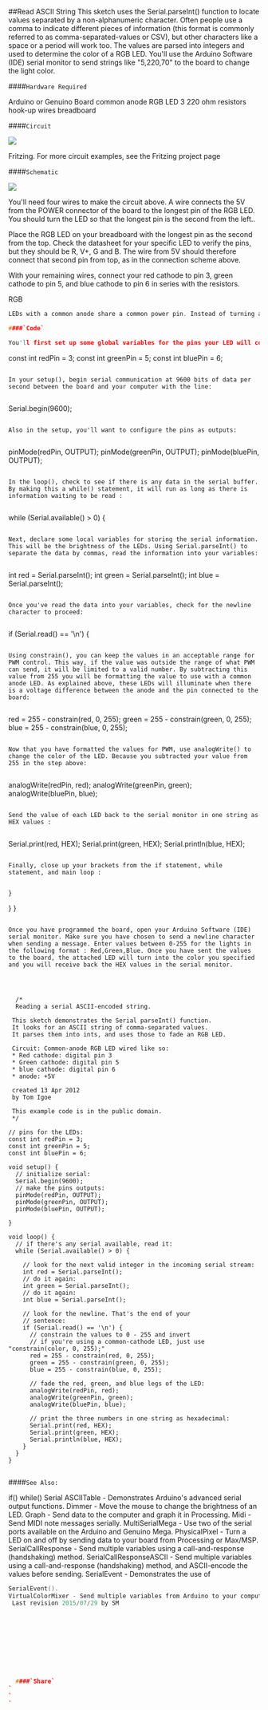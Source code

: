 ##Read ASCII String
This sketch uses the Serial.parseInt() function to locate values separated by a non-alphanumeric character. Often people use a comma to indicate different pieces of information (this format is commonly referred to as comma-separated-values or CSV), but other characters like a space or a period will work too. The values are parsed into integers and used to determine the color of a RGB LED. You'll use the Arduino Software (IDE) serial monitor to send strings like "5,220,70" to the board to change the light color.

####`Hardware Required`


Arduino or Genuino Board
common anode RGB LED
3 220 ohm resistors
hook-up wires
breadboard

####`Circuit`



![](img/ReadASCIIStringFritz.png)

Fritzing. For more circuit examples, see the Fritzing project page 

####`Schematic`


![](img/ReadASCIIStringSche.png)


You'll need four wires to make the circuit above. A wire connects the 5V from the POWER connector of the board to the longest pin of the RGB LED. You should turn the LED so that the longest pin is the second from the left..

Place the RGB LED on your breadboard with the longest pin as the second from the top. Check the datasheet for your specific LED to verify the pins, but they should be R, V+, G and B. The wire from 5V should therefore connect that second pin from top, as in the connection scheme above.  

With your remaining wires, connect your red cathode to pin 3, green cathode to pin 5, and blue cathode to pin 6 in series with the resistors. 

RGB 
```c++
LEDs with a common anode share a common power pin. Instead of turning a pin HIGH to illuminate the LED, you need to turn the pin LOW, to create a voltage difference across the diode. So sending 255 via analogWrite() turns the LED off, while a value of 0 turns it on at full brightness. In the code below, you'll use a little bit of math on the sketch side, so you can send values which correspond to the expected brightness. Essentially, instead of using analogWrite(pin, brightness), you'll be calling analogWrite(pin, 255-brightness).

####`Code`

You'll first set up some global variables for the pins your LED will connect to. This will make it easier to differentiate which one is red, green, and blue in the main part of your program:


```

const int redPin = 3;
const int greenPin = 5;
const int bluePin = 6;

```

In your setup(), begin serial communication at 9600 bits of data per second between the board and your computer with the line:


```

Serial.begin(9600);

```

Also in the setup, you'll want to configure the pins as outputs:


```

pinMode(redPin, OUTPUT);
pinMode(greenPin, OUTPUT);
pinMode(bluePin, OUTPUT);

```

In the loop(), check to see if there is any data in the serial buffer. By making this a while() statement, it will run as long as there is information waiting to be read : 


```

while (Serial.available() > 0) {

```

Next, declare some local variables for storing the serial information. This will be the brightness of the LEDs. Using Serial.parseInt() to separate the data by commas, read the information into your variables:


```

int red = Serial.parseInt();
int green = Serial.parseInt();
int blue = Serial.parseInt();

```

Once you've read the data into your variables, check for the newline character to proceed:  


```

 if (Serial.read() == '\n') {

```

Using constrain(), you can keep the values in an acceptable range for PWM control. This way, if the value was outside the range of what PWM can send, it will be limited to a valid number. By subtracting this value from 255 you will be formatting the value to use with a common anode LED. As explained above, these LEDs will illuminate when there is a voltage difference between the anode and the pin connected to the board:


```

red = 255 - constrain(red, 0, 255);
green = 255 - constrain(green, 0, 255);
blue = 255 - constrain(blue, 0, 255);

```

Now that you have formatted the values for PWM, use analogWrite() to change the color of the LED. Because you subtracted your value from 255 in the step above:


```

analogWrite(redPin, red);
analogWrite(greenPin, green);
analogWrite(bluePin, blue);

```

Send the value of each LED back to the serial monitor in one string as HEX values : 


```

Serial.print(red, HEX);
Serial.print(green, HEX);
Serial.println(blue, HEX);

```

Finally, close up your brackets from the if statement, while statement, and main loop :


```

    }
  }
}

```

Once you have programmed the board, open your Arduino Software (IDE) serial monitor. Make sure you have chosen to send a newline character when sending a message. Enter values between 0-255 for the lights in the following format : Red,Green,Blue. Once you have sent the values to the board, the attached LED will turn into the color you specified and you will receive back the HEX values in the serial monitor.




  /*
  Reading a serial ASCII-encoded string.

 This sketch demonstrates the Serial parseInt() function.
 It looks for an ASCII string of comma-separated values.
 It parses them into ints, and uses those to fade an RGB LED.

 Circuit: Common-anode RGB LED wired like so:
 * Red cathode: digital pin 3
 * Green cathode: digital pin 5
 * blue cathode: digital pin 6
 * anode: +5V

 created 13 Apr 2012
 by Tom Igoe

 This example code is in the public domain.
 */

// pins for the LEDs:
const int redPin = 3;
const int greenPin = 5;
const int bluePin = 6;

void setup() {
  // initialize serial:
  Serial.begin(9600);
  // make the pins outputs:
  pinMode(redPin, OUTPUT);
  pinMode(greenPin, OUTPUT);
  pinMode(bluePin, OUTPUT);

}

void loop() {
  // if there's any serial available, read it:
  while (Serial.available() > 0) {

    // look for the next valid integer in the incoming serial stream:
    int red = Serial.parseInt();
    // do it again:
    int green = Serial.parseInt();
    // do it again:
    int blue = Serial.parseInt();

    // look for the newline. That's the end of your
    // sentence:
    if (Serial.read() == '\n') {
      // constrain the values to 0 - 255 and invert
      // if you're using a common-cathode LED, just use "constrain(color, 0, 255);"
      red = 255 - constrain(red, 0, 255);
      green = 255 - constrain(green, 0, 255);
      blue = 255 - constrain(blue, 0, 255);

      // fade the red, green, and blue legs of the LED:
      analogWrite(redPin, red);
      analogWrite(greenPin, green);
      analogWrite(bluePin, blue);

      // print the three numbers in one string as hexadecimal:
      Serial.print(red, HEX);
      Serial.print(green, HEX);
      Serial.println(blue, HEX);
    }
  }
}
  
```




####`See Also:`

if()
while()
Serial
ASCIITable - Demonstrates Arduino's advanced serial output functions.
Dimmer - Move the mouse to change the brightness of an LED.
Graph - Send data to the computer and graph it in Processing.
Midi - Send MIDI note messages serially.
MultiSerialMega - Use two of the serial ports available on the Arduino and Genuino Mega.
PhysicalPixel - Turn a LED on and off by sending data to your board from Processing or Max/MSP.
SerialCallResponse - Send multiple variables using a call-and-response (handshaking) method.
SerialCallResponseASCII - Send multiple variables using a call-and-response (handshaking) method, and ASCII-encode the values before sending.
SerialEvent - Demonstrates the use of 
```c++
SerialEvent().
VirtualColorMixer - Send multiple variables from Arduino to your computer and read them in Processing or Max/MSP.
 Last revision 2015/07/29 by SM 




				
				




  ####`Share`
`
`
`
